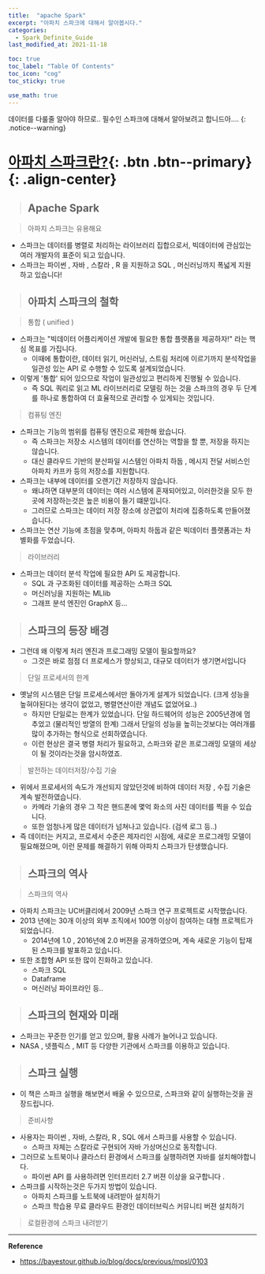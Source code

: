 ```yaml
---
title:  "apache Spark"
excerpt: "아파치 스파크에 대해서 알아봅시다."
categories:
  - Spark_Definite_Guide
last_modified_at: 2021-11-18

toc: true
toc_label: "Table Of Contents"
toc_icon: "cog"
toc_sticky: true

use_math: true
---
```


 데이터를 다룰줄 알아야 하므로.. 필수인 스파크에 대해서 알아보려고 합니드아....
{: .notice--warning}

# [아파치 스파크란?](#link){: .btn .btn--primary}{: .align-center}

> ## Apache Spark

> 아파치 스파크는 유용해요

- 스파크는 데이터를 병렬로 처리하는 라이브러리 집합으로서, 빅데이터에 관심있는 여러 개발자의 표준이 되고 있습니다. 
- 스파크는 파이썬 , 자바 , 스칼라 , R 을 지원하고 SQL , 머신러닝까지 폭넓게 지원하고 있습니다!

> ## 아파치 스파크의 철학

> 통합 ( unified )

- 스파크는 "빅데이터 어플리케이션 개발에 필요한 통합 플랫폼을 제공하자!" 라는 핵심 목표를 가집니다.
  - 이때에 통합이란, 데이터 읽기, 머신러닝, 스트림 처리에 이르기까지 분석작업을 일관성 있는 API 로 수행할 수 있도록 설계되었습니다. 
- 이렇게 '통합' 되어 있으므로 작업이 일관성있고 편리하게 진행될 수 있습니다.
  - 즉 SQL 쿼리로 읽고 ML 라이브러리로 모델링 하는 것을 스파크의 경우 두 단계를 하나로 통합하여 더 효율적으로 관리할 수 있게되는 것입니다.

> 컴퓨팅 엔진

- 스파크는 기능의 범위를 컴퓨팅 엔진으로 제한해 왔습니다.
  - 즉 스파크는 저장소 시스템의 데이터를 연산하는 역할을 할 뿐, 저장을 하지는 않습니다. 
  - 대신 클라우드 기반의 분산파일 시스템인 아파치 하둡 , 메시지 전달 서비스인 아파치 카프카 등의 저장소를 지원합니다. 
- 스파크는 내부에 데이터를 오랜기간 저장하지 않습니다.
  - 왜냐하면 대부분의 데이터는 여러 시스템에 혼재되어있고, 이러한것을 모두 한곳에 저장하는것은 높은 비용이 들기 떄문입니다.
  - 그러므로 스파크는 데이터 저장 장소에 상관없이 처리에 집중하도록 만들어졌습니다. 
- 스파크는 연산 기능에 초점을 맞추며, 아파치 하둡과 같은 빅데이터 플랫폼과는 차별화를 두었습니다.

> 라이브러리

- 스파크는 데이터 분석 작업에 필요한 API 도 제공합니다.
  - SQL 과 구조화된 데이터를 제공하는 스파크 SQL 
  - 머신러닝을 지원하는 MLlib
  - 그래프 분석 엔진인 GraphX 등...

> ## 스파크의 등장 배경

- 그런데 왜 이렇게 처리 엔진과 프로그래밍 모델이 필요할까요? 
  - 그것은 바로 점점 더 프로세스가 향상되고, 대규모 데이터가 생기면서입니다

> 단일 프로세서의 한계

- 옛날의 시스템은 단일 프로세스에서만 돌아가게 설계가 되었습니다. (크게 성능을 높혀야된다는 생각이 없었고, 병렬연산이란 개념도 없었어요..)
  - 하지만 단일로는 한계가 있었습니다. 단일 하드웨어의 성능은 2005년경에 멈추었고 (물리적인 방열의 한계) 그래서 단일의 성능을 높히는것보다는 여러개를 많이 추가하는 형식으로 선회하였습니다.
  - 이런 현상은 결국 병렬 처리가 필요하고, 스파크와 같은 프로그래밍 모델의 세상이 될 것이라는것을 암시하였죠.

> 발전하는 데이터저장/수집 기술

- 위에서 프로세서의 속도가 개선되지 않았던것에 비하여 데이터 저장 , 수집 기술은 계속 발전하였습니다.
  - 카메라 기술의 경우 그 작은 핸드폰에 몇억 화소의 사진 데이터를 찍을 수 있습니다. 
  - 또한 엄청나게 많은 데이터가 넘쳐나고 있습니다. (검색 로그 등..)
- 즉 데이터는 커지고, 프로세서 수준은 제자리인 시점에, 새로운 프로그래밍 모델이 필요해졌으며, 이런 문제를 해결하기 위해 아파치 스파크가 탄생했습니다.

> ## 스파크의 역사

> 스파크의 역사

- 아파치 스파크는 UC버클리에서 2009년 스파크 연구 프로젝트로 시작했습니다.
- 2013 년에는 30개 이상의 외부 조직에서 100명 이상이 참여하는 대형 프로젝트가 되었습니다. 
  - 2014년에 1.0 , 2016년에 2.0 버젼을 공개하였으며, 계속 새로운 기능이 탑재된 스파크를 발표하고 있습니다. 
- 또한 조합형 API 또한 많이 진화하고 있습니다. 
  - 스파크 SQL
  - Dataframe 
  - 머신러닝 파이프라인 등..

> ## 스파크의 현재와 미래

- 스파크는 꾸준한 인기를 얻고 있으며, 활용 사례가 늘어나고 있습니다.
- NASA , 넷플릭스 , MIT 등 다양한 기관에서 스파크를 이용하고 있습니다.

> ## 스파크 실행

- 이 책은 스파크 실행을 해보면서 배울 수 있으므로, 스파크와 같이 실행하는것을 권장드립니다.

> 준비사항

- 사용자는 파이썬 , 자바, 스칼라, R , SQL 에서 스파크를 사용할 수 있습니다. 
  - 스파크 자체는 스칼라로 구현되어 자바 가상머신으로 동작합니다. 
- 그러므로 노트북이나 클라스터 환경에서 스파크를 실행하려면 자바를 설치해야합니다.
  - 파이썬 API 를 사용하려면 인터프리터 2.7 버젼 이상을 요구합니다 .
- 스파크를 시작하는것은 두가지 방법이 있습니다. 
  - 아파치 스파크를 노트북에 내려받아 설치하기
  - 스파크 학습용 무료 클라우드 환경인 데이터브릭스 커뮤니티 버젼 설치하기

> 로컬환경에 스파크 내려받기

---

**Reference**

- <https://bayestour.github.io/blog/docs/previous/mpsl/0103>
